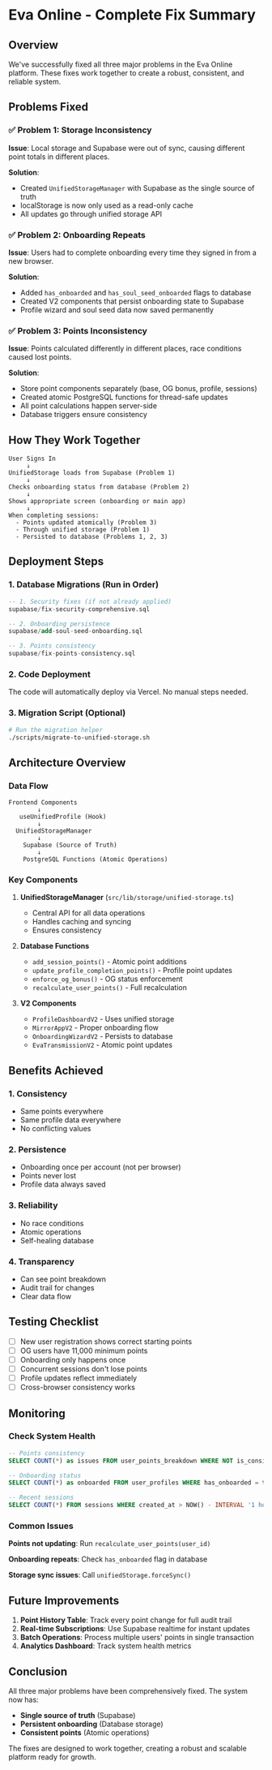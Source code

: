 # Eva Online - Complete Fix Summary

## Overview

We've successfully fixed all three major problems in the Eva Online platform. These fixes work together to create a robust, consistent, and reliable system.

## Problems Fixed

### ✅ Problem 1: Storage Inconsistency
**Issue**: Local storage and Supabase were out of sync, causing different point totals in different places.

**Solution**: 
- Created `UnifiedStorageManager` with Supabase as the single source of truth
- localStorage is now only used as a read-only cache
- All updates go through unified storage API

### ✅ Problem 2: Onboarding Repeats
**Issue**: Users had to complete onboarding every time they signed in from a new browser.

**Solution**:
- Added `has_onboarded` and `has_soul_seed_onboarded` flags to database
- Created V2 components that persist onboarding state to Supabase
- Profile wizard and soul seed data now saved permanently

### ✅ Problem 3: Points Inconsistency
**Issue**: Points calculated differently in different places, race conditions caused lost points.

**Solution**:
- Store point components separately (base, OG bonus, profile, sessions)
- Created atomic PostgreSQL functions for thread-safe updates
- All point calculations happen server-side
- Database triggers ensure consistency

## How They Work Together

```
User Signs In
     ↓
UnifiedStorage loads from Supabase (Problem 1)
     ↓
Checks onboarding status from database (Problem 2)
     ↓
Shows appropriate screen (onboarding or main app)
     ↓
When completing sessions:
  - Points updated atomically (Problem 3)
  - Through unified storage (Problem 1)
  - Persisted to database (Problems 1, 2, 3)
```

## Deployment Steps

### 1. Database Migrations (Run in Order)

```sql
-- 1. Security fixes (if not already applied)
supabase/fix-security-comprehensive.sql

-- 2. Onboarding persistence
supabase/add-soul-seed-onboarding.sql

-- 3. Points consistency
supabase/fix-points-consistency.sql
```

### 2. Code Deployment

The code will automatically deploy via Vercel. No manual steps needed.

### 3. Migration Script (Optional)

```bash
# Run the migration helper
./scripts/migrate-to-unified-storage.sh
```

## Architecture Overview

### Data Flow
```
Frontend Components
        ↓
   useUnifiedProfile (Hook)
        ↓
  UnifiedStorageManager
        ↓
    Supabase (Source of Truth)
        ↓
    PostgreSQL Functions (Atomic Operations)
```

### Key Components

1. **UnifiedStorageManager** (`src/lib/storage/unified-storage.ts`)
   - Central API for all data operations
   - Handles caching and syncing
   - Ensures consistency

2. **Database Functions**
   - `add_session_points()` - Atomic point additions
   - `update_profile_completion_points()` - Profile point updates
   - `enforce_og_bonus()` - OG status enforcement
   - `recalculate_user_points()` - Full recalculation

3. **V2 Components**
   - `ProfileDashboardV2` - Uses unified storage
   - `MirrorAppV2` - Proper onboarding flow
   - `OnboardingWizardV2` - Persists to database
   - `EvaTransmissionV2` - Atomic point updates

## Benefits Achieved

### 1. **Consistency**
- Same points everywhere
- Same profile data everywhere
- No conflicting values

### 2. **Persistence**
- Onboarding once per account (not per browser)
- Points never lost
- Profile data always saved

### 3. **Reliability**
- No race conditions
- Atomic operations
- Self-healing database

### 4. **Transparency**
- Can see point breakdown
- Audit trail for changes
- Clear data flow

## Testing Checklist

- [ ] New user registration shows correct starting points
- [ ] OG users have 11,000 minimum points
- [ ] Onboarding only happens once
- [ ] Concurrent sessions don't lose points
- [ ] Profile updates reflect immediately
- [ ] Cross-browser consistency works

## Monitoring

### Check System Health
```sql
-- Points consistency
SELECT COUNT(*) as issues FROM user_points_breakdown WHERE NOT is_consistent;

-- Onboarding status
SELECT COUNT(*) as onboarded FROM user_profiles WHERE has_onboarded = true;

-- Recent sessions
SELECT COUNT(*) FROM sessions WHERE created_at > NOW() - INTERVAL '1 hour';
```

### Common Issues

**Points not updating**: Run `recalculate_user_points(user_id)`

**Onboarding repeats**: Check `has_onboarded` flag in database

**Storage sync issues**: Call `unifiedStorage.forceSync()`

## Future Improvements

1. **Point History Table**: Track every point change for full audit trail
2. **Real-time Subscriptions**: Use Supabase realtime for instant updates
3. **Batch Operations**: Process multiple users' points in single transaction
4. **Analytics Dashboard**: Track system health metrics

## Conclusion

All three major problems have been comprehensively fixed. The system now has:
- **Single source of truth** (Supabase)
- **Persistent onboarding** (Database storage)
- **Consistent points** (Atomic operations)

The fixes are designed to work together, creating a robust and scalable platform ready for growth.
